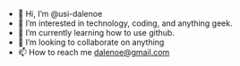 - 👋 Hi, I’m @usi-dalenoe
- 👀 I’m interested in technology, coding, and anything geek.
- 🌱 I’m currently learning how to use github.
- 💞️ I’m looking to collaborate on anything
- 📫 How to reach me dalenoe@gmail.com

<!---
usi-dalenoe/usi-dalenoe is a ✨ special ✨ repository because its `README.md` (this file) appears on your GitHub profile.
You can click the Preview link to take a look at your changes.
--->
